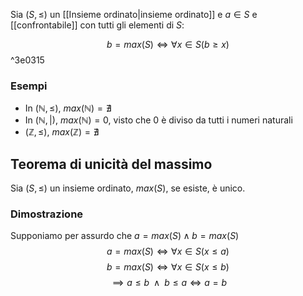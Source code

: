 Sia $(S, \leq)$ un [[Insieme ordinato|insieme ordinato]] e  $a \in S$ e [[confrontabile]] con tutti gli elementi di $S$:

$$b = max(S) \iff \forall x \in S (b\geq x)$$ ^3e0315
### Esempi
- In $(\mathbb{N}, \leq)$, $max(\mathbb{N})= \nexists$
- In $(\mathbb{N}, |)$, $max(\mathbb{N})= 0$, visto che 0 è diviso da tutti i numeri naturali
- $(\mathbb{Z}, \leq)$, $max(\mathbb{Z})= \nexists$
## Teorema di unicità del massimo
Sia $(S, \leq)$ un insieme ordinato, $max(S)$, se esiste, è unico.
### Dimostrazione
Supponiamo per assurdo che $a=max(S) \land b=max(S)$
$$a = max(S) \iff \forall x \in S (x \leq a)$$
$$b=max(S) \iff \forall x \in S (x \leq b)$$
$$\implies a \leq b \; \; \land \; \; b \leq a \iff a = b$$
